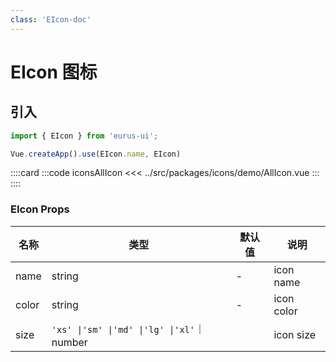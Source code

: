 ```yaml
---
class: 'EIcon-doc'
---
```

# EIcon 图标

## 引入

```javascript
import { EIcon } from 'eurus-ui';

Vue.createApp().use(EIcon.name, EIcon)
```

::::card
:::code iconsAllIcon
<<< ../src/packages/icons/demo/AllIcon.vue
:::
::::

### EIcon Props

| 名称 | 类型 | 默认值 | 说明 |
| --- | --- | --- | --- |
| name | string | - | icon name |
| color | string | - | icon color |
| size | `'xs' \|'sm' \|'md' \|'lg' \|'xl'`｜number |  | icon size |

​

